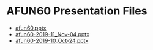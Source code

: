 <!--
This is a machine generated file, and should not be edited, as it will be overwritten with future updates.
-->

# AFUN60 Presentation Files

- [afun60.pptx](http://cdn.tailwindtraders.com/assets/afun/afun60/afun60.pptx)
- [afun60-2019-11_Nov-04.pptx](http://cdn.tailwindtraders.com/assets/afun/afun60/afun60-2019-11_Nov-04.pptx)
- [afun60-2019-10_Oct-24.pptx](http://cdn.tailwindtraders.com/assets/afun/afun60/afun60-2019-10_Oct-24.pptx)



